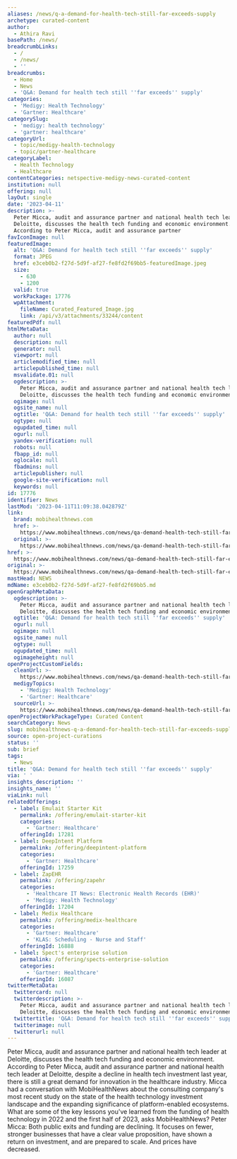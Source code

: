 ```yaml
---
aliases: /news/q-a-demand-for-health-tech-still-far-exceeds-supply
archetype: curated-content
author:
  - Athira Ravi
basePath: /news/
breadcrumbLinks:
  - /
  - /news/
  - ''
breadcrumbs:
  - Home
  - News
  - 'Q&A: Demand for health tech still ''far exceeds'' supply'
categories:
  - 'Medigy: Health Technology'
  - 'Gartner: Healthcare'
categorySlug:
  - 'medigy: health technology'
  - 'gartner: healthcare'
categoryUrl:
  - topic/medigy-health-technology
  - topic/gartner-healthcare
categoryLabel:
  - Health Technology
  - Healthcare
contentCategories: netspective-medigy-news-curated-content
institution: null
offering: null
layOut: single
date: '2023-04-11'
description: >-
  Peter Micca, audit and assurance partner and national health tech leader at
  Deloitte, discusses the health tech funding and economic environment.
  According to Peter Micca, audit and assurance partner 
favIconImage: null
featuredImage:
  alt: 'Q&A: Demand for health tech still ''far exceeds'' supply'
  format: JPEG
  href: e3ceb0b2-f27d-5d9f-af27-fe8fd2f69bb5-featuredImage.jpeg
  size:
    - 630
    - 1200
  valid: true
  workPackage: 17776
  wpAttachment:
    fileName: Curated_Featured_Image.jpg
    link: /api/v3/attachments/33244/content
featuredPdf: null
htmlMetaData:
  author: null
  description: null
  generator: null
  viewport: null
  articlemodified_time: null
  articlepublished_time: null
  msvalidate.01: null
  ogdescription: >-
    Peter Micca, audit and assurance partner and national health tech leader at
    Deloitte, discusses the health tech funding and economic environment.
  ogimage: null
  ogsite_name: null
  ogtitle: 'Q&A: Demand for health tech still ''far exceeds'' supply'
  ogtype: null
  ogupdated_time: null
  ogurl: null
  yandex-verification: null
  robots: null
  fbapp_id: null
  oglocale: null
  fbadmins: null
  articlepublisher: null
  google-site-verification: null
  keywords: null
id: 17776
identifier: News
lastMod: '2023-04-11T11:09:38.042879Z'
link:
  brand: mobihealthnews.com
  href: >-
    https://www.mobihealthnews.com/news/qa-demand-health-tech-still-far-exceeds-supply
  original: >-
    https://www.mobihealthnews.com/news/qa-demand-health-tech-still-far-exceeds-supply
href: >-
  https://www.mobihealthnews.com/news/qa-demand-health-tech-still-far-exceeds-supply
original: >-
  https://www.mobihealthnews.com/news/qa-demand-health-tech-still-far-exceeds-supply
mastHead: NEWS
mdName: e3ceb0b2-f27d-5d9f-af27-fe8fd2f69bb5.md
openGraphMetaData:
  ogdescription: >-
    Peter Micca, audit and assurance partner and national health tech leader at
    Deloitte, discusses the health tech funding and economic environment.
  ogtitle: 'Q&A: Demand for health tech still ''far exceeds'' supply'
  ogurl: null
  ogimage: null
  ogsite_name: null
  ogtype: null
  ogupdated_time: null
  ogimageheight: null
openProjectCustomFields:
  cleanUrl: >-
    https://www.mobihealthnews.com/news/qa-demand-health-tech-still-far-exceeds-supply
  medigyTopics:
    - 'Medigy: Health Technology'
    - 'Gartner: Healthcare'
  sourceUrl: >-
    https://www.mobihealthnews.com/news/qa-demand-health-tech-still-far-exceeds-supply
openProjectWorkPackageType: Curated Content
searchCategory: News
slug: mobihealthnews-q-a-demand-for-health-tech-still-far-exceeds-supply
source: open-project-curations
status: ''
sub: brief
tags:
  - News
title: 'Q&A: Demand for health tech still ''far exceeds'' supply'
via: ' '
insights_description: ''
insights_name: ''
viaLink: null
relatedOfferings:
  - label: Emulait Starter Kit
    permalink: /offering/emulait-starter-kit
    categories:
      - 'Gartner: Healthcare'
    offeringId: 17281
  - label: DeepIntent Platform
    permalink: /offering/deepintent-platform
    categories:
      - 'Gartner: Healthcare'
    offeringId: 17259
  - label: ZapEHR
    permalink: /offering/zapehr
    categories:
      - 'Healthcare IT News: Electronic Health Records (EHR)'
      - 'Medigy: Health Technology'
    offeringId: 17204
  - label: Medix Healthcare
    permalink: /offering/medix-healthcare
    categories:
      - 'Gartner: Healthcare'
      - 'KLAS: Scheduling - Nurse and Staff'
    offeringId: 16888
  - label: Spect's enterprise solution
    permalink: /offering/spects-enterprise-solution
    categories:
      - 'Gartner: Healthcare'
    offeringId: 16087
twitterMetaData:
  twittercard: null
  twitterdescription: >-
    Peter Micca, audit and assurance partner and national health tech leader at
    Deloitte, discusses the health tech funding and economic environment.
  twittertitle: 'Q&A: Demand for health tech still ''far exceeds'' supply'
  twitterimage: null
  twitterurl: null
---
```

<p>Peter Micca, audit and assurance partner and national health tech leader at Deloitte, discusses the health tech funding and economic environment. According to Peter Micca, audit and assurance partner and national health tech leader at Deloitte, despite a decline in health tech investment last year, there is still a great demand for innovation in the healthcare industry. Micca had a conversation with MobiHealthNews about the consulting company's most recent study on the state of the health technology investment landscape and the expanding significance of platform-enabled ecosystems. What are some of the key lessons you've learned from the funding of health technology in 2022 and the first half of 2023, asks MobiHealthNews? Peter Micca: Both public exits and funding are declining. It focuses on fewer, stronger businesses that have a clear value proposition, have shown a return on investment, and are prepared to scale. And prices have decreased.</p>